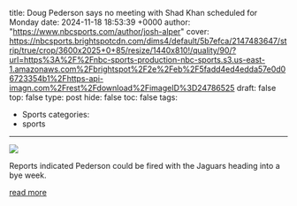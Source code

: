 title: Doug Pederson says no meeting with Shad Khan scheduled for Monday
date: 2024-11-18 18:53:39 +0000
author: "https://www.nbcsports.com/author/josh-alper"
cover: https://nbcsports.brightspotcdn.com/dims4/default/5b7efca/2147483647/strip/true/crop/3600x2025+0+85/resize/1440x810!/quality/90/?url=https%3A%2F%2Fnbc-sports-production-nbc-sports.s3.us-east-1.amazonaws.com%2Fbrightspot%2F2e%2Feb%2F5fadd4ed4edda57e0d06723354b1%2Fhttps-api-imagn.com%2Frest%2Fdownload%2FimageID%3D24786525
draft: false
top: false
type: post
hide: false
toc: false
tags:
  - Sports
categories:
  - sports
---

![](https://nbcsports.brightspotcdn.com/dims4/default/5b7efca/2147483647/strip/true/crop/3600x2025+0+85/resize/1440x810!/quality/90/?url=https%3A%2F%2Fnbc-sports-production-nbc-sports.s3.us-east-1.amazonaws.com%2Fbrightspot%2F2e%2Feb%2F5fadd4ed4edda57e0d06723354b1%2Fhttps-api-imagn.com%2Frest%2Fdownload%2FimageID%3D24786525)

Reports indicated Pederson could be fired with the Jaguars heading into a bye week.

[read more](https://www.nbcsports.com/nfl/profootballtalk/rumor-mill/news/doug-pederson-says-no-meeting-with-shad-khan-scheduled-for-monday)
